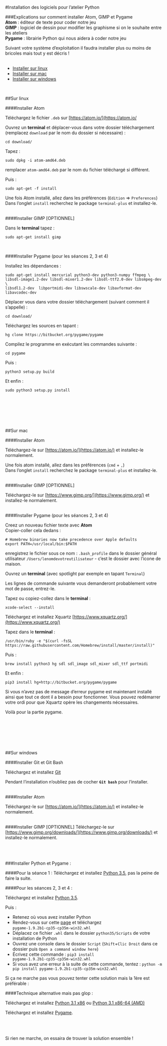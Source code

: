 #Installation des logiciels pour l’atelier Python
</br>

###Explications sur comment installer Atom, GIMP et Pygame  
**Atom** : éditeur de texte pour coder notre jeu  
**GIMP** : logiciel de dessin pour modifier les graphisme si on le souhaite entre les ateliers  
**Pygame** : librairie Python qui nous aidera à coder notre jeu

Suivant votre système d’exploitation il faudra installer plus ou moins de bricoles mais tout y est décris !
</br></br>

* [Installer sur linux](#toc_2)
* [Installer sur mac](#toc_6)
* [Installer sur windows](#toc_10)

</br>

##Sur linux

####Installer Atom

Téléchargez le fichier `.deb` sur [https://atom.io/](https://atom.io/

Ouvrez un **terminal** et déplacer-vous dans votre dossier téléchargement (remplacez `download` par le nom du dossier si nécessaire) :

    cd download/
    
Tapez :

    sudo dpkg -i atom-amd64.deb
    
remplacer `atom-amd64.deb` par le nom du fichier téléchargé si différent.
    
Puis : 

    sudo apt-get -f install
    
Une fois Atom installé, allez dans les préférences (`Edition` => `Preferences`)  
Dans l’onglet `install` recherchez le package `terminal-plus` et installez-le.
</br></br>

####Installer GIMP [OPTIONNEL]

Dans le **terminal** tapez :

    sudo apt-get install gimp
</br>

####Installer Pygame  (pour les séances 2, 3 et 4)

Installez les dépendances :

    sudo apt-get install mercurial python3-dev python3-numpy ffmpeg \
    libsdl-image1.2-dev libsdl-mixer1.2-dev libsdl-ttf2.0-dev libsmpeg-dev \
    libsdl1.2-dev  libportmidi-dev libswscale-dev libavformat-dev libavcodec-dev
    
Déplacer vous dans votre dossier téléchargement (suivant comment il s’appelle) :

    cd download/
    
Téléchargez les sources en tapant :

    hg clone https://bitbucket.org/pygame/pygame
    
Compilez le programme en exécutant les commandes suivante :

    cd pygame

Puis :

    python3 setup.py build
    
Et enfin :

    sudo python3 setup.py install
    
</br></br></br></br></br>
  
##Sur mac

####Installer Atom

Téléchargez-le sur [https://atom.io/](https://atom.io/) et installez-le normalement.

Une fois atom installé, allez dans les préférences (`cmd` + `,`)  
Dans l’onglet `install` recherchez le package `terminal-plus` et installez-le.
</br></br>

####Installer GIMP [OPTIONNEL]

Téléchargez-le sur [https://www.gimp.org/](https://www.gimp.org/) et installez-le normalement.
</br></br>

####Installer Pygame (pour les séances 2, 3 et 4)

Creez un nouveau fichier texte avec **Atom**   
Copier-coller cela dedans :

    # Homebrew binaries now take precedence over Apple defaults
    export PATH=/usr/local/bin:$PATH

enregistrez le fichier sous ce nom : `.bash_profile` dans le dossier général utilisateur `/Users/lenomdevotreutilisateur` - c’est le dossier avec l’icone de maison.

 
Ouvrez un **terminal** (avec spotlight par exemple en tapant `Terminal`)

Les lignes de commande suivante vous demanderont probablement votre mot de passe, entrez-le.

Tapez ou copiez-collez dans le **terminal** :

    xcode-select --install

  
Téléchargez et installez Xquartz [https://www.xquartz.org/](https://www.xquartz.org/)


Tapez dans le **terminal** :

    /usr/bin/ruby -e "$(curl -fsSL https://raw.githubusercontent.com/Homebrew/install/master/install)"

 
Puis :

    brew install python3 hg sdl sdl_image sdl_mixer sdl_ttf portmidi


Et enfin :

    pip3 install hg+http://bitbucket.org/pygame/pygame

Si vous n’avez pas de message d’erreur pygame est maintenant installé ainsi que tout ce dont il a besoin pour fonctionner. Vous pouvez redémarrer votre ordi pour que Xquartz opère les changements nécessaires.

Voilà pour la partie pygame.

</br></br></br></br></br>

##Sur windows

####Installer Git et Git Bash

Téléchargez et installez [Git](https://github.com/git-for-windows/git/releases/download/v2.9.2.windows.1/Git-2.9.2-64-bit.exe)

Pendant l’installation n’oubliez pas de cocher **`Git bash`** pour l’installer.
</br></br>

####Installer Atom

Téléchargez-le sur [https://atom.io/](https://atom.io/) et installez-le normalement.
</br></br>

####Installer GIMP [OPTIONNEL]
Téléchargez-le sur [https://www.gimp.org/downloads/](https://www.gimp.org/downloads/) et installez-le normalement.
</br></br></br></br>

###Installer Python et Pygame :

####Pour la séance 1 :
Téléchargez et installez [Python 3.5](https://www.python.org/ftp/python/3.5.2/python-3.5.2.exe), pas la peine de faire la suite.

####Pour les séances 2, 3 et 4 :

Téléchargez et installez [Python 3.5](https://www.python.org/ftp/python/3.5.2/python-3.5.2.exe).

Puis :

- Retenez où vous avez installer Python 
- Rendez-vous sur cette [page](http://www.lfd.uci.edu/~gohlke/pythonlibs/#pygame) et téléchargez `pygame‑1.9.2b1‑cp35‑cp35m‑win32.whl`
- Déplacez ce fichier `.whl` dans le dossier `python35/Scripts` de votre installation de Python
- Ouvrez une console dans le dossier `Script` (`Shift`+`Clic Droit` dans ce dossier puis `Open a command window here`)
- Écrivez cette commande :
`pip3 install pygame‑1.9.2b1‑cp35‑cp35m‑win32.whl`
- Si vous avez une erreur à la suite de cette commande, tentez :
`python -m pip install pygame‑1.9.2b1‑cp35‑cp35m‑win32.whl`

Si ça ne marche pas vous pouvez tenter cette solution mais la 1ère est préférable :

####Technique alternative mais pas glop :

Téléchargez et installez [Python 3.1 x86](https://www.python.org/ftp/python/3.1.1/python-3.1.1.msi) ou [Python 3.1 x86-64 (AMD)](https://www.python.org/ftp/python/3.1.1/python-3.1.1.amd64.msi)

Téléchargez et installez [Pygame](http://pygame.org/ftp/pygame-1.9.1.win32-py3.1.msi).
</br></br></br></br>

Si rien ne marche, on essaira de trouver la solution ensemble !